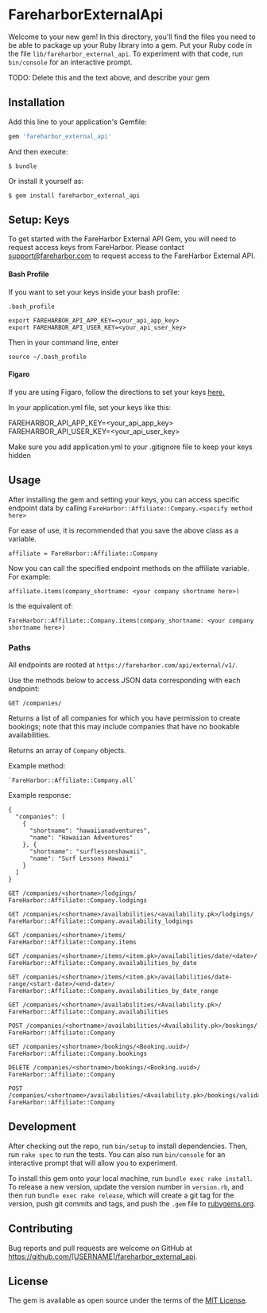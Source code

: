# FareharborExternalApi

Welcome to your new gem! In this directory, you'll find the files you need to be able to package up your Ruby library into a gem. Put your Ruby code in the file `lib/fareharbor_external_api`. To experiment with that code, run `bin/console` for an interactive prompt.

TODO: Delete this and the text above, and describe your gem

## Installation

Add this line to your application's Gemfile:

```ruby
gem 'fareharbor_external_api'
```

And then execute:

    $ bundle

Or install it yourself as:

    $ gem install fareharbor_external_api

## Setup: Keys

To get started with the FareHarbor External API Gem, you will need to request access keys from FareHarbor. Please contact <support@fareharbor.com> to request access to the FareHarbor External API.

#### Bash Profile

If you want to set your keys inside your bash profile:

    .bash_profile

    export FAREHARBOR_API_APP_KEY=<your_api_app_key>
    export FAREHARBOR_API_USER_KEY=<your_api_user_key>

Then in your command line, enter

    source ~/.bash_profile

#### Figaro

If you are using Figaro, follow the directions to set your keys [here.](https://github.com/laserlemon/figaro#example)

In your application.yml file, set your keys like this:

FAREHARBOR_API_APP_KEY=<your_api_app_key>
FAREHARBOR_API_USER_KEY=<your_api_user_key>

Make sure you add application.yml to your .gitignore file to keep your keys hidden

## Usage

After installing the gem and setting your keys, you can access specific endpoint data by calling `FareHarbor::Affiliate::Company.<specify method here>`

For ease of use, it is recommended that you save the above class as a variable.

`affiliate = FareHarbor::Affiliate::Company`

Now you can call the specified endpoint methods on the affiliate variable. For example:

`affiliate.items(company_shortname: <your company shortname here>)`

Is the equivalent of:

`FareHarbor::Affiliate::Company.items(company_shortname: <your company shortname here>)`


### Paths

All endpoints are rooted at `https://fareharbor.com/api/external/v1/`.

Use the methods below to access JSON data corresponding with each endpoint:

`GET /companies/`

Returns a list of all companies for which you have permission to create bookings;
note that this may include companies that have no bookable availabilities.

Returns an array of `Company` objects.

Example method:

    `FareHarbor::Affiliate::Company.all`

Example response:

    {
      "companies": [
        {
          "shortname": "hawaiianadventures",
          "name": "Hawaiian Adventures"
        }, {
          "shortname": "surflessonshawaii",
          "name": "Surf Lessons Hawaii"
        }
      ]
    }

    GET /companies/<shortname>/lodgings/
    FareHarbor::Affiliate::Company.lodgings

    GET /companies/<shortname>/availabilities/<availability.pk>/lodgings/
    FareHarbor::Affiliate::Company.availability_lodgings

    GET /companies/<shortname>/items/
    FareHarbor::Affiliate::Company.items

    GET /companies/<shortname>/items/<item.pk>/availabilities/date/<date>/
    FareHarbor::Affiliate::Company.availabilities_by_date

    GET /companies/<shortname>/items/<item.pk>/availabilities/date-range/<start-date>/<end-date>/
    FareHarbor::Affiliate::Company.availabilities_by_date_range

    GET /companies/<shortname>/availabilities/<Availability.pk>/
    FareHarbor::Affiliate::Company.availabilities

    POST /companies/<shortname>/availabilities/<Availability.pk>/bookings/
    FareHarbor::Affiliate::Company

    GET /companies/<shortname>/bookings/<Booking.uuid>/
    FareHarbor::Affiliate::Company.bookings

    DELETE /companies/<shortname>/bookings/<Booking.uuid>/
    FareHarbor::Affiliate::Company

    POST /companies/<shortname>/availabilities/<Availability.pk>/bookings/validate/
    FareHarbor::Affiliate::Company

## Development

After checking out the repo, run `bin/setup` to install dependencies. Then, run `rake spec` to run the tests. You can also run `bin/console` for an interactive prompt that will allow you to experiment.

To install this gem onto your local machine, run `bundle exec rake install`. To release a new version, update the version number in `version.rb`, and then run `bundle exec rake release`, which will create a git tag for the version, push git commits and tags, and push the `.gem` file to [rubygems.org](https://rubygems.org).

## Contributing

Bug reports and pull requests are welcome on GitHub at https://github.com/[USERNAME]/fareharbor_external_api.


## License

The gem is available as open source under the terms of the [MIT License](http://opensource.org/licenses/MIT).
